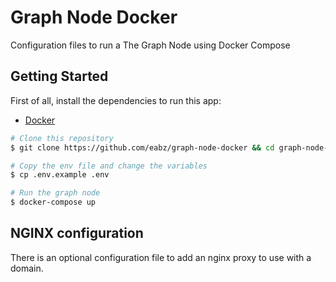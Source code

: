 # Graph Node Docker

Configuration files to run a The Graph Node using Docker Compose

## Getting Started

First of all, install the dependencies to run this app:

- [Docker](https://www.docker.com/)

```bash
# Clone this repository
$ git clone https://github.com/eabz/graph-node-docker && cd graph-node-docker

# Copy the env file and change the variables
$ cp .env.example .env

# Run the graph node
$ docker-compose up
```

## NGINX configuration

There is an optional configuration file to add an nginx proxy to use with a domain.
